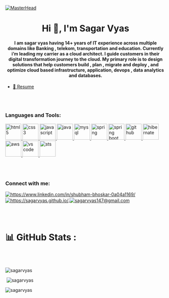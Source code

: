 <!----------------------------------- Heading Section ------------------------------------>
<a href="https://sagarvyas.github.io/" target="blank">![MasterHead](https://sagarvyas.github.io/images/gitbackground.gif)</a>

<h1 align="center">Hi 👋, I'm Sagar Vyas</h1>
<!----------------------------------- About Section ------------------------------------>
<h4 align="center">I am sagar vyas having 14+ years of IT experience across multiple domains like Banking , telekom, transportation and education. Currently i’m leading my carrier as a cloud architect. I guide customers in their digital transformation journey to the cloud. My primary role is to design solutions that help customers build , plan , migrate and deploy , and optimize cloud based infrastructure, application, devops , data analytics and databases.</h4>

<!-- for review -->
<!-- <p align="center"> <img src="https://komarev.com/ghpvc/?username=sagarvyas&label=Profile%20views&color=0e75b6&style=flat" alt="sagarvyas" /> </p> -->

<!-- <p align="center"> <a href="https://github.com/ryo-ma/github-profile-trophy"><img src="https://github-profile-trophy.vercel.app/?username=sagarvyas" alt="sagarvyas" /></a> </p> -->

<!-- - 🌱 I’m currently learning **Java, mysql** -->
<!-- - 📞 Phone Number **+917391085177**

- 📫 How to reach me **sagarvyas@gmail.com** -->
- <a href="https://drive.google.com/file/d/1ZQyF2_wsLQI2bubKQMefv0Ah7czyYyf7/view?usp=sharing" target="blank">📄 Resume</a>
<!-- - 📄 Know about my experiences [https://drive.google.com/file/d/1ZQyF2_wsLQI2bubKQMefv0Ah7czyYyf7/view?usp=sharing](https://drive.google.com/file/d/1ZQyF2_wsLQI2bubKQMefv0Ah7czyYyf7/view?usp=sharing) -->
<br></br>
<!----------------------------------- Tech Stack Section ------------------------------------>
<h3 align="left">Languages and Tools:</h3>
<p align="left"> 
    <a href="https://www.w3.org/html/" target="_blank" rel="noreferrer"> <img src="https://sagarvyas.github.io/images/icons8-html-5.svg" alt="html5" width="50" height="50"/> </a>
    <a href="https://www.w3schools.com/css/" target="_blank" rel="noreferrer"> <img src="https://sagarvyas.github.io/images/icons8-css3.svg" alt="css3" width="50" height="50"/> </a> 
    <a href="https://developer.mozilla.org/en-US/docs/Web/JavaScript" target="_blank" rel="noreferrer"> <img src="https://sagarvyas.github.io/images/icons8-javascript.svg" alt="javascript" width="50" height="50"/> </a> 
    <a href="https://www.java.com" target="_blank" rel="noreferrer"> <img src="https://sagarvyas.github.io/images/java-svgrepo-com.svg" alt="java" width="50" height="50"/> </a> 
    <a href="https://www.mysql.com/" target="_blank" rel="noreferrer"> <img src="https://sagarvyas.github.io/images/mysqlworkbench_102952.svg" alt="mysql" width="50" height="50"/> </a>
    <a href="https://spring.io/" target="_blank" rel="noreferrer"> <img src="https://sagarvyas.github.io/images/spring-icon.svg" alt="spring" width="50" height="50"/> </a> 
    <a href="https://spring.io/projects/spring-boot" target="_blank" rel="noreferrer"> <img src="https://sagarvyas.github.io/images/spring-boot-logo.png" alt="spring boot" width="50" height="50"/> </a> 
<!--     <a href="https://git-scm.com/" target="_blank" rel="noreferrer"> <img src="" alt="git" width="50" height="50"/> </a> -->
    <a href="https://github.com/" target="_blank" rel="noreferrer"> <img src="https://sagarvyas.github.io/images/icons8-github.svg" alt="git hub" width="50" height="50"/> </a> 
    <a href="https://github.com/" target="_blank" rel="noreferrer"> <img src="https://sagarvyas.github.io/images/hibernate_logo_icon_171004.svg" alt="hibernate" width="50" height="50"/> </a> 
    <a href="https://aws.amazon.com/" target="_blank" rel="noreferrer"> <img src="https://amit-singh-05.github.io/images/Tech%20Skills%20&%20Tools/aws.png" alt="aws" width="50" height="50"/> </a> 
    <a href="https://code.visualstudio.com/" target="_blank" rel="noreferrer"> <img src="https://amit-singh-05.github.io/images/Tech%20Skills%20&%20Tools/Visual%20Studio%20Code.png" alt="vs code" width="50" height="50"/> </a> 
    <a href="https://spring.io/tools" target="_blank" rel="noreferrer"> <img src="https://amit-singh-05.github.io/images/Tech%20Skills%20&%20Tools/SpringToolSuite.jpeg" alt="sts" width="50" height="50"/> </a> 
    
<!--     <a href="" target="_blank" rel="noreferrer"> <img src="" alt="" width="40" height="40"/> </a>  -->
</p>

<br></br>

<!----------------------------------- Social Media Links Section ------------------------------------>


<h3 align="left">Connect with me:</h3>
<p align="left">
    <a href="https://www.linkedin.com/in/shubham-bhoskar-0a04a1169/">
        <img align="center" src="https://img.shields.io/badge/LinkedIn-0077B5?style=for-the-badge&logo=linkedin&logoColor=white" alt="https://www.linkedin.com/in/shubham-bhoskar-0a04a1169/" />
    </a>
    <a href="https://sagarvyas.github.io/">
        <img align="center" src="https://img.shields.io/badge/Portfolio-18A303?style=for-the-badge&logo=ionic&logoColor=white" alt="https://sagarvyas.github.io/" />
    </a>
    <a title="sagarvyas147@gmail.com" href="mailto:sagarvyas147@gmail.com">
        <img align="center" src="https://img.shields.io/badge/Gmail-D14836?style=for-the-badge&logo=gmail&logoColor=white" alt="sagarvyas147@gmail.com" />
    </a>
</p>
<br></br>

<!----------------------------------- Github stats Links Section ------------------------------------>

# 📊 GitHub Stats :
<br></br>
<p><img align="centre" src="https://github-readme-stats.vercel.app/api/top-langs?username=sagarvyas&theme=dark$show_icons=true&locale=en&layout=compact" alt="sagarvyas" /></p>

<p>&nbsp;<img align="centre" src="https://github-readme-stats.vercel.app/api?username=sagarvyas&theme=dark$show_icons=true&locale=en" alt="sagarvyas" /></p>

<p><img align="centre"  src="https://github-readme-streak-stats.herokuapp.com/?user=sagarvyas&" alt="sagarvyas" /></p>
